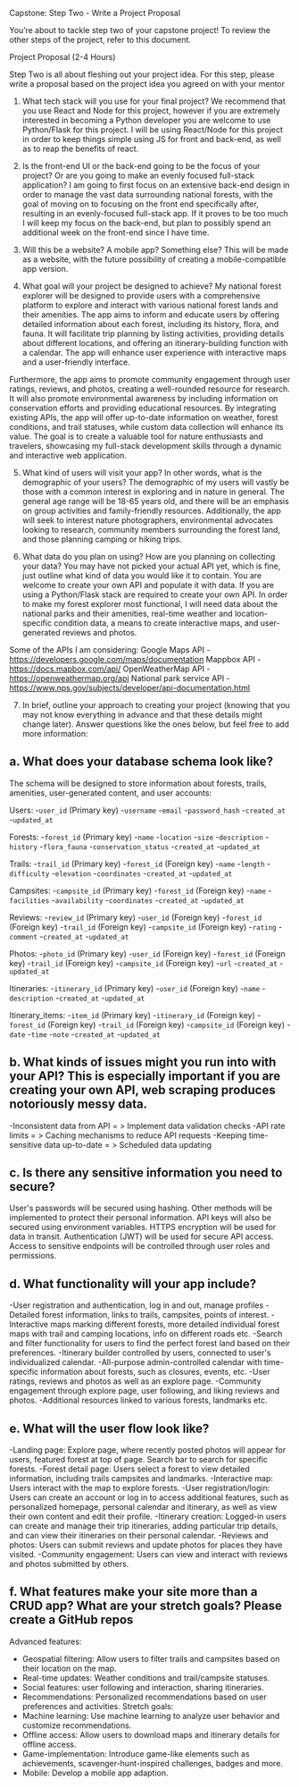 Capstone: Step Two - Write a Project Proposal

You’re about to tackle step two of your capstone project! To review the other steps of
the project, refer to this document.

Project Proposal (2-4 Hours)

Step Two is all about fleshing out your project idea. For this step, please write a proposal based
on the project idea you agreed on with your mentor


1. What tech stack will you use for your final project? We recommend that you use React and Node for this project, however if you are extremely interested in becoming a Python developer you are welcome to use Python/Flask for this project.
I will be using React/Node for this project in order to keep things simple using JS for front and back-end, as well as to reap the benefits of react.

2. Is the front-end UI or the back-end going to be the focus of your project? Or are you going to make an evenly focused full-stack application?
I am going to first focus on an extensive back-end design in order to manage the vast data surrounding national forests, with the goal of moving on to focusing on the front end specifically after, resulting in an evenly-focused full-stack app. If it proves to be too much I will keep my focus on the back-end, but plan to possibly spend an additional week on the front-end since I have time.

3. Will this be a website? A mobile app? Something else?
This will be made as a website, with the future possibility of creating a mobile-compatible app version.

4. What goal will your project be designed to achieve?
My national forest explorer will be designed to provide users with a comprehensive platform to explore and interact with various national forest lands and their amenities. The app aims to inform and educate users by offering detailed information about each forest, including its history, flora, and fauna. It will facilitate trip planning by listing activities, providing details about different locations, and offering an itinerary-building function with a calendar. The app will enhance user experience with interactive maps and a user-friendly interface.

Furthermore, the app aims to promote community engagement through user ratings, reviews, and photos, creating a well-rounded resource for research. It will also promote environmental awareness by including information on conservation efforts and providing educational resources. By integrating existing APIs, the app will offer up-to-date information on weather, forest conditions, and trail statuses, while custom data collection will enhance its value. The goal is to create a valuable tool for nature enthusiasts and travelers, showcasing my full-stack development skills through a dynamic and interactive web application.

5. What kind of users will visit your app? In other words, what is the demographic of your users?
The demographic of my users will vastly be those with a common interest in exploring and in nature in general. The general age range will be 18-65 years old, and there will be an emphasis on group activities and family-friendly resources. Additionally, the app will seek to interest nature photographers, environmental advocates looking to research, community members surrounding the forest land, and those planning camping or hiking trips.

6. What data do you plan on using? How are you planning on collecting your data? You may have not picked your actual API yet, which is fine, just outline what kind of data you would like it to contain. You are welcome to create your own API and populate it with data. If you are using a Python/Flask stack are required to create your own API.
In order to make my forest explorer most functional, I will need data about the national parks and their amenities, real-time weather and location-specific condition data, a means to create interactive maps, and user-generated reviews and photos.

Some of the APIs I am considering:
Google Maps API - https://developers.google.com/maps/documentation
Mappbox API - https://docs.mapbox.com/api/
OpenWeatherMap API - https://openweathermap.org/api
National park service API - https://www.nps.gov/subjects/developer/api-documentation.html


7. In brief, outline your approach to creating your project (knowing that you may not know everything in advance and that these details might change later). Answer questions like the ones below, but feel free to add more information:
## a. What does your database schema look like?
The schema will be designed to store information about forests, trails, amenities, user-generated content, and user accounts:

Users:
-`user_id` (Primary key)
-`username`
-`email`
-`password_hash`
-`created_at`
-`updated_at`

Forests:
-`forest_id` (Primary key)
-`name`
-`location`
-`size`
-`description`
-`history`
-`flora_fauna`
-`conservation_status`
-`created_at`
-`updated_at`

Trails:
-`trail_id` (Primary key)
-`forest_id` (Foreign key)
-`name`
-`length`
-`difficulty`
-`elevation`
-`coordinates`
-`created_at`
-`updated_at`

Campsites:
-`campsite_id` (Primary key)
-`forest_id` (Foreign key)
-`name`
-`facilities`
-`availability`
-`coordinates`
-`created_at`
-`updated_at`

Reviews:
-`review_id` (Primary key)
-`user_id` (Foreign key)
-`forest_id` (Foreign key)
-`trail_id` (Foreign key)
-`campsite_id` (Foreign key)
-`rating`
-`comment`
-`created_at`
-`updated_at`

Photos:
-`photo_id` (Primary key)
-`user_id` (Foreign key)
-`forest_id` (Foreign key)
-`trail_id` (Foreign key)
-`campsite_id` (Foreign key)
-`url`
-`created_at`
-`updated_at`

Itineraries:
-`itinerary_id` (Primary key)
-`user_id` (Foreign key)
-`name`
-`description`
-`created_at`
-`updated_at`

Itinerary_items:
-`item_id` (Primary key)
-`itinerary_id` (Foreign key)
-`forest_id` (Foreign key)
-`trail_id` (Foreign key)
-`campsite_id` (Foreign key)
-`date`
-`time`
-`note`
-`created_at`
-`updated_at`

## b. What kinds of issues might you run into with your API? This is especially important if you are creating your own API, web scraping produces notoriously messy data.
-Inconsistent data from API = > Implement data validation checks
-API rate limits = > Caching mechanisms to reduce API requests
-Keeping time-sensitive data up-to-date = > Scheduled data updating 

## c. Is there any sensitive information you need to secure?
User's passwords will be secured using hashing. Other methods will be implemented to protect their personal information. API keys will also be secured using environment variables. HTTPS encryption will be used for data in transit. Authentication (JWT) will be used for secure API access. Access to sensitive endpoints will be controlled through user roles and permissions.

## d. What functionality will your app include?
-User registration and authentication, log in and out, manage profiles
-Detailed forest information, links to trails, campsites, points of interest.
-Interactive maps marking different forests, more detailed individual forest maps with trail and camping locations, info on different roads etc.
-Search and filter functionality for users to find the perfect forest land based on their preferences.
-Itinerary builder controlled by users, connected to user's individualized calendar.
-All-purpose admin-controlled calendar with time-specific information about forests, such as closures, events, etc.
-User ratings, reviews and photos as well as an explore page.
-Community engagement through explore page, user following, and liking reviews and photos.
-Additional resources linked to various forests, landmarks etc.

## e. What will the user flow look like?
-Landing page: Explore page, where recently posted photos will appear for users, featured forest at top of page. Search bar to search for specific forests.
-Forest detail page: Users select a forest to view detailed information, including trails campsites and landmarks.
-Interactive map: Users interact with the map to explore forests.
-User registration/login: Users can create an account or log in to access additional features, such as personalized homepage, personal calendar and itinerary, as well as view their own content and edit their profile.
-Itinerary creation: Logged-in users can create and manage their trip itineraries, adding particular trip details, and can view their itineraries on their personal calendar.
-Reviews and photos: Users can submit reviews and update photos for places they have visited.
-Community engagement: Users can view and interact with reviews and photos submitted by others.

## f. What features make your site more than a CRUD app? What are your stretch goals? Please create a GitHub repos
Advanced features:
- Geospatial filtering: Allow users to filter trails and campsites based on their location on the map.
- Real-time updates: Weather conditions and trail/campsite statuses.
- Social features: user following and interaction, sharing itineraries.
- Recommendations: Personalized recommendations based on user preferences and activities.
Stretch goals:
- Machine learning: Use machine learning to analyze user behavior and customize recommendations.
- Offline access: Allow users to download maps and itinerary details for offline access.
- Game-implementation: Introduce game-like elements such as achievements, scavenger-hunt-inspired challenges, badges and more.
- Mobile: Develop a mobile app adaption.